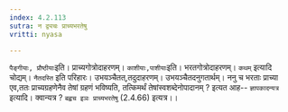 ```yaml
---
index: 4.2.113
sutra: न द्व्यचः प्राच्यभरतेषु
vritti: nyasa

---
```

`पैङ्गीयाः, प्रौष्ठीयाः`इति। प्राच्यगोत्रोदाहरणम्। `काशीयाः,पाशीयाः`इति। भरतगोत्रोदाहरणम्। `कथम्` इत्यादि चोद्यम्। `नैतदस्ति` इति परिहारः। उभयञ्चैतत्,तदुदाहरणम्। उभयञ्चैतदनुगतार्थम्। ननु च भरताः प्राच्या एव,ततः प्राच्यग्रहणेनैव तेषां ग्रहणं भविष्यति, तत्किमर्थं तेषांस्वशब्देनोपादानम् ? इत्यत आह-- `ज्ञापकादन्यत्र` इत्यादि। क्वान्यत्र ? `बह्वच इञः प्राच्यभरतेषु` (2.4.66) इत्यत्र।।